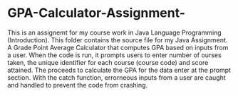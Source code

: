 # GPA-Calculator-Assignment-
This is an assignemt for my course work in Java Language Programming (Introduction). 
This folder contains the source file for my Java Assignment. 
A Grade Point Average Calculator that computes GPA based on inputs from a user. 
When the code is run, it prompts users to enter number of ourses taken, the unique identifier for each course (course code) and score attained. 
The proceeds to calculate the GPA for the data enter at the prompt section. 
With the catch function, errorneous inputs from a user are caught and handled to prevent the code from crashing.
